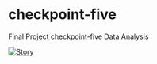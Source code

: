 # checkpoint-five
Final Project checkpoint-five Data Analysis

<a href="https://public.tableau.com/app/profile/helena.marvin/viz/UMSL-Article-Metadata/Story?publish=yes" TARGET = "_blank"><img alt='Story ' src='https:&#47;&#47;public.tableau.com&#47;static&#47;images&#47;UM&#47;UMSL-Article-Metadata&#47;Story&#47;1_rss.png' style='border: none' /></a>

